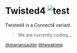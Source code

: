 # Twisted4 ![test](http://i.imgur.com/wSnRnlY.gif) 

Twisted4 is a Connect4 variant.
> We are currently coding...

[@mariansauter](https://github.com/mariansauter) [@tweakimp](https://github.com/tweakimp)